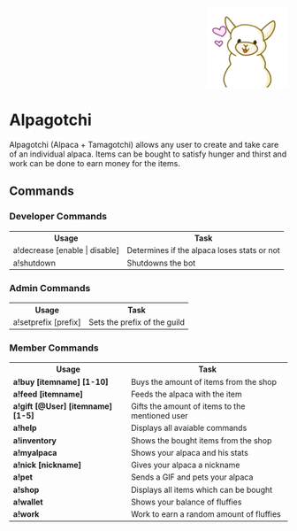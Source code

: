 <p align="right">  
  <img src="src/main/resources/Alpagotchi.png" width="147" height="145" title="Avatar" alt="Alpagotchi">
</p>
<h1>
  Alpagotchi
</h1>
<p>
  Alpagotchi (Alpaca + Tamagotchi) allows any user to create and take care of an individual alpaca. 
  Items can be bought to satisfy hunger and thirst and work can be done to earn money for the items.
</p>
<h2>
  Commands
</h2>
<h3>
  Developer Commands
</h3>
<table style="width:100%">
  <tr>
    <th>Usage</th>
    <th>Task</th>
  </tr>
  <tr>
    <td>a!decrease [enable | disable]</td>
    <td>Determines if the alpaca loses stats or not</td>
  </tr>
  <tr>
    <td>a!shutdown</td>
    <td>Shutdowns the bot</td>
  </tr>
</table>
<h3>
  Admin Commands
</h3>
<table style="width:100%px">
  <tr>
    <th>Usage</th>
    <th>Task</th>
  </tr>
  <tr>
    <td>a!setprefix [prefix]</td>
    <td>Sets the prefix of the guild</td>
  </tr>
</table>
<h3>
  Member Commands
</h3>
<table style="width:100%">
  <tr>
    <th>Usage</th>
    <th>Task</th>
  </tr>
  <tr>
    <td><b>a!buy [itemname] [1-10]</b></td>
    <td> Buys the amount of items from the shop<br></td>
  </tr>
  <tr>
    <td><b>a!feed [itemname]</b></td>
    <td>Feeds the alpaca with the item</td>
  </tr>
  <tr>
    <td><b>a!gift [@User] [itemname] [1-5]</b></td>
    <td>Gifts the amount of items to the mentioned user</td>
  </tr>
  <tr>
    <td><b>a!help</b></td>
    <td>Displays all avaiable commands</td>
  </tr>
  <tr>
    <td><b>a!inventory</b></td>
    <td>Shows the bought items from the shop</td>
  </tr>
  <tr>
    <td><b>a!myalpaca</b></td>
    <td>Shows your alpaca and his stats</td>
  </tr>
  <tr>
    <td><b>a!nick [nickname]</b></td>
    <td>Gives your alpaca a nickname</td>
  </tr>
  <tr>
    <td><b>a!pet</b></td>
    <td>Sends a GIF and pets your alpaca</td>
  </tr>
  <tr>
    <td><b>a!shop</b></td>
    <td>Displays all items which can be bought</td>
  </tr>
  <tr>
    <td><b>a!wallet</b></td>
    <td>Shows your balance of fluffies</td>
  </tr>
  <tr>
    <td><b>a!work</b></td>
    <td>Work to earn a random amount of fluffies</td>
  </tr>
</table>
